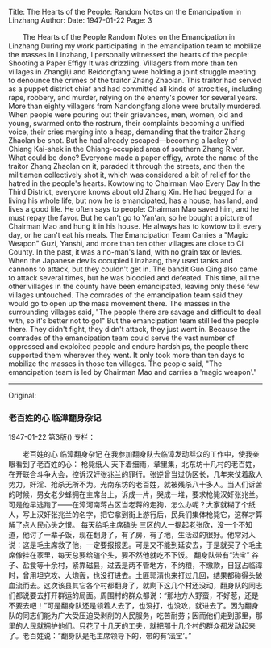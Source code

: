 Title: The Hearts of the People: Random Notes on the Emancipation in Linzhang
Author:
Date: 1947-01-22
Page: 3

　　The Hearts of the People
    Random Notes on the Emancipation in Linzhang
    During my work participating in the emancipation team to mobilize the masses in Linzhang, I personally witnessed the hearts of the people:
  Shooting a Paper Effigy
    It was drizzling. Villagers from more than ten villages in Zhangliji and Beidongfang were holding a joint struggle meeting to denounce the crimes of the traitor Zhang Zhaolan. This traitor had served as a puppet district chief and had committed all kinds of atrocities, including rape, robbery, and murder, relying on the enemy's power for several years. More than eighty villagers from Nandongfang alone were brutally murdered. When people were pouring out their grievances, men, women, old and young, swarmed onto the rostrum, their complaints becoming a unified voice, their cries merging into a heap, demanding that the traitor Zhang Zhaolan be shot. But he had already escaped—becoming a lackey of Chiang Kai-shek in the Chiang-occupied area of southern Zhang River. What could be done? Everyone made a paper effigy, wrote the name of the traitor Zhang Zhaolan on it, paraded it through the streets, and then the militiamen collectively shot it, which was considered a bit of relief for the hatred in the people's hearts.
  Kowtowing to Chairman Mao Every Day
    In the Third District, everyone knows about old Zhang Xin. He had begged for a living his whole life, but now he is emancipated, has a house, has land, and lives a good life. He often says to people: Chairman Mao saved him, and he must repay the favor. But he can't go to Yan'an, so he bought a picture of Chairman Mao and hung it in his house. He always has to kowtow to it every day, or he can't eat his meals.
  The Emancipation Team Carries a "Magic Weapon"
    Guzi, Yanshi, and more than ten other villages are close to Ci County. In the past, it was a no-man's land, with no grain tax or levies. When the Japanese devils occupied Linzhang, they used tanks and cannons to attack, but they couldn't get in. The bandit Guo Qing also came to attack several times, but he was bloodied and defeated. This time, all the other villages in the county have been emancipated, leaving only these few villages untouched. The comrades of the emancipation team said they would go to open up the mass movement there. The masses in the surrounding villages said, "The people there are savage and difficult to deal with, so it's better not to go!" But the emancipation team still led the people there. They didn't fight, they didn't attack, they just went in. Because the comrades of the emancipation team could serve the vast number of oppressed and exploited people and endure hardships, the people there supported them wherever they went. It only took more than ten days to mobilize the masses in those ten villages. The people said, "The emancipation team is led by Chairman Mao and carries a 'magic weapon'."



<hr /> 

Original: 


### 老百姓的心  临漳翻身杂记

1947-01-22
第3版()
专栏：

　　老百姓的心
    临漳翻身杂记
    在我参加翻身队去临漳发动群众的工作中，使我亲眼看到了老百姓的心：
  枪毙纸人
    天下着细雨，章里集，北东坊十几村的老百姓，在开联合斗争大会，控诉汉奸张兆兰的罪行。张逆曾当过伪区长，几年来仗着敌人势力，奸淫、抢杀无所不为。光南东坊的老百姓，就被残杀八十多人。当人们诉苦的时候，男女老少蜂拥在主席台上，诉成一片，哭成一堆，要求枪毙汉奸张兆兰。可是他早逃跑了——在漳河南蒋占区当老蒋的走狗，怎么办呢？大家就糊了个纸人，写上汉奸张兆兰的名字，把它拿到街上游行后，民兵们集体枪毙它，这样才算解了点人民心头之恨。
  每天给毛主席磕头
    三区的人一提起老张欣，没一个不知道，他讨了一辈子饭，现在翻身了，有了房，有了地，生活过的很好。他常对人说：这是毛主席救了他，一定要报报恩。可是又不能到延安去，于是就买了个毛主席像挂在家里，每天总要给磕个头，要不然他就吃不下饭。
  翻身队带有“法宝”
    谷子、盐食等十余村，紧靠磁县，过去是两不管地方，不纳粮，不缴款，日寇占临漳时，曾用坦克攻、大炮轰，也没打进去。土匪郭清也来打过几回，结果都碰得头破血流而去。这次该县其它各个村都翻身了，就剩下这几个村还没动，翻身队的同志们都说要去打开群运的局面。周围村的群众都说：“那地方人野蛮，不好惹，还是不要去吧！”可是翻身队还是领着人去了，也没打，也没攻，就进去了。因为翻身队的同志们能为广大受压迫受剥削的人民服务，吃苦耐劳；因而他们走到那里，那里的人民就拥护他们。只花了十几天的工夫，就把那十几个村的群众都发动起来了。老百姓说：“翻身队是毛主席领导下的，带的有‘法宝’。”
